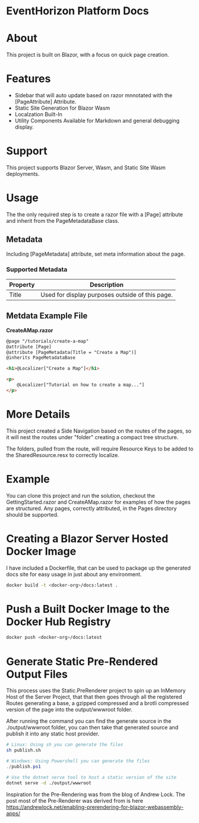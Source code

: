 # EventHorizon Platform Docs

# About 

This project is built on Blazor, with a focus on quick page creation. 

# Features

- Sidebar that will auto update based on razor mnnotated with the [PageAttribute] Attribute.
- Static Site Generation for Blazor Wasm
- Localzation Built-In
- Utility Components Available for Markdown and general debugging display.

# Support

This project supports Blazor Server, Wasm, and Static Site Wasm deployments.

# Usage

The the only required step is to create a razor file with a [Page] attribute and inherit from the PageMetadataBase class.

## Metadata

Including [PageMetadata] attribute, set meta information about the page.

### Supported Metadata

Property | Description
--- | ---
Title | Used for display purposes outside of this page.

## Metdata Example File

**CreateAMap.razor**
~~~ html
@page "/tutorials/create-a-map"
@attribute [Page]
@attribute [PageMetadata(Title = "Create a Map")]
@inherits PageMetadataBase

<h1>@Localizer["Create a Map"]</h1>

<p>
    @Localizer["Tutorial on how to create a map..."]
</p>

~~~

# More Details

This project created a Side Navigation based on the routes of the pages, so it will nest the routes under "folder" creating a compact tree structure. 

The folders, pulled from the route, will require Resource Keys to be added to the SharedResource.resx to correctly localize.

# Example

You can clone this project and run the solution, checkout the GettingStarted.razor and CreateAMap.razor for examples of how the pages are structured. Any pages, correctly attributed, in the Pages directory should be supported.

# Creating a Blazor Server Hosted Docker Image

I have included a Dockerfile, that can be used to package up the generated docs site for easy usage in just about any environment.

~~~ bash
docker build -t <docker-org>/docs:latest .
~~~

# Push a Built Docker Image to the Docker Hub Registry

~~~ bash
docker push <docker-org>/docs:latest
~~~

# Generate Static Pre-Rendered Output Files

This process uses the Static.PreRenderer project to spin up an InMemory Host of the Server Project, that that then goes through all the registered Routes generating a base, a gzipped compressed and a brotli compressed version of the page into the output/wwwroot folder.

After running the command you can find the generate source in the ./output/wwwroot folder, you can then take that generated source and publish it into any static host provider.

~~~ bash
# Linux: Using sh you can generate the files
sh publish.sh
~~~

~~~ powershell
# Windows: Using Powershell you can generate the files
./publish.ps1
~~~

~~~ bash
# Use the dotnet serve tool to host a static version of the site
dotnet serve -d ./output/wwwroot
~~~

Inspiration for the Pre-Rendering was from the blog of Andrew Lock. The post most of the Pre-Renderer was derived from is here https://andrewlock.net/enabling-prerendering-for-blazor-webassembly-apps/